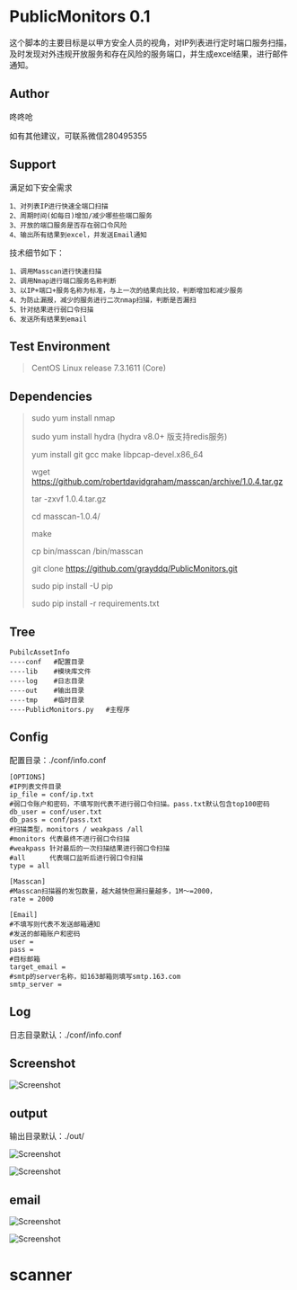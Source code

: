 # PublicMonitors 0.1

这个脚本的主要目标是以甲方安全人员的视角，对IP列表进行定时端口服务扫描，及时发现对外违规开放服务和存在风险的服务端口，并生成excel结果，进行邮件通知。

## Author ##

咚咚呛 

如有其他建议，可联系微信280495355

## Support ##

满足如下安全需求

	1、对列表IP进行快速全端口扫描
	2、周期时间(如每日)增加/减少哪些些端口服务
	3、开放的端口服务是否存在弱口令风险
	4、输出所有结果到excel，并发送Email通知

技术细节如下：

	1、调用Masscan进行快速扫描
	2、调用Nmap进行端口服务名称判断
	3、以IP+端口+服务名称为标准，与上一次的结果向比较，判断增加和减少服务
	4、为防止漏报，减少的服务进行二次nmap扫描，判断是否漏扫
	5、针对结果进行弱口令扫描
	6、发送所有结果到email

## Test Environment ##

>CentOS Linux release 7.3.1611 (Core)

## Dependencies ##
> sudo yum install nmap
>
> sudo yum install hydra (hydra v8.0+ 版支持redis服务)
> 
> yum install git gcc make libpcap-devel.x86_64
> 
> wget https://github.com/robertdavidgraham/masscan/archive/1.0.4.tar.gz
> 
> tar -zxvf 1.0.4.tar.gz
> 
> cd masscan-1.0.4/
> 
> make
>
> cp bin/masscan /bin/masscan
>
> git clone https://github.com/grayddq/PublicMonitors.git
> 
> sudo pip install -U pip
>
> sudo pip install -r requirements.txt

## Tree ##

	PubilcAssetInfo
	----conf   #配置目录
	----lib    #模块库文件
	----log    #日志目录
	----out    #输出目录
	----tmp    #临时目录
	----PublicMonitors.py   #主程序
	

## Config ##

配置目录：./conf/info.conf

	[OPTIONS]
	#IP列表文件目录
	ip_file = conf/ip.txt
	#弱口令账户和密码，不填写则代表不进行弱口令扫描。pass.txt默认包含top100密码
	db_user = conf/user.txt
	db_pass = conf/pass.txt
	#扫描类型，monitors / weakpass /all
	#monitors 代表最终不进行弱口令扫描
	#weakpass 针对最后的一次扫描结果进行弱口令扫描
	#all      代表端口监听后进行弱口令扫描
	type = all
	
	[Masscan]
	#Masscan扫描器的发包数量，越大越快但漏扫量越多，1M～=2000，
	rate = 2000
	
	[Email]
	#不填写则代表不发送邮箱通知
	#发送的邮箱账户和密码
	user = 
	pass = 
	#目标邮箱
	target_email = 
	#smtp的server名称，如163邮箱则填写smtp.163.com
	smtp_server = 

## Log ##

日志目录默认：./conf/info.conf


## Screenshot ##

![Screenshot](pic/111.png)

## output ##

输出目录默认：./out/

![Screenshot](pic/444.png)

![Screenshot](pic/555.png)

## email ##

![Screenshot](pic/222.png)

![Screenshot](pic/333.png)
# scanner

